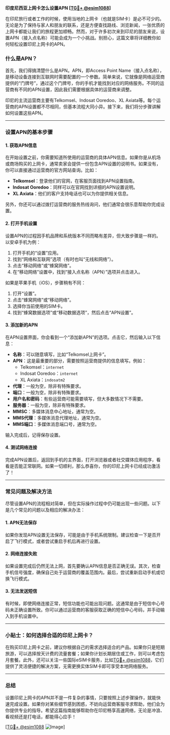 **印度尼西亚上网卡怎么设置APN [[TG💪+ @esim1088](https://t.me/s/esim1088)]**

在印尼旅行或者工作的时候，使用当地的上网卡（也就是SIM卡）是必不可少的。无论是为了保持与家人和朋友的联系，还是方便查找路线、浏览新闻，一张优质的上网卡都能让我们的旅程更加顺畅。然而，对于许多初次来到印尼的朋友来说，设置APN（接入点名称）可能会成为一个小挑战。别担心，这篇文章将详细教你如何轻松设置印尼上网卡的APN。

### 什么是APN？

首先，我们得搞清楚什么是APN。APN，即Access Point Name（接入点名称），是移动设备连接到互联网时需要配置的一个参数。简单来说，它就像是网络运营商提供的“门牌号”，通过这个门牌号，你的手机才能找到对应的网络服务。不同的运营商有不同的APN设置，因此我们需要根据具体的运营商来调整。

印尼的主流运营商主要有Telkomsel、Indosat Ooredoo、XL Axiata等。每个运营商的APN设置都不尽相同，但基本流程大同小异。接下来，我们将分步骤讲解如何设置这些APN。

---

### 设置APN的基本步骤

#### 1. 获取APN信息
在开始设置之前，你需要知道所使用的运营商的具体APN信息。如果你是从机场或商场购买的上网卡，通常卖家会提供一份包含APN设置的说明书。如果没有，你可以直接通过运营商的官方网站查询。比如：

- **Telkomsel**：登录他们的官网，在客服页面找到APN设置指南。
- **Indosat Ooredoo**：同样可以在官网找到详细的APN设置说明。
- **XL Axiata**：他们的客户支持电话也可以为你提供相关信息。

另外，你还可以通过拨打运营商的服务热线询问，他们通常会很乐意帮助你完成设置。

#### 2. 打开手机设置
设置APN的过程因手机品牌和系统版本不同而略有差异，但大致步骤是一样的。以安卓手机为例：

1. 打开手机的“设置”应用。
2. 找到“网络和互联网”选项（有时也叫“无线和网络”）。
3. 点击“移动网络”或“蜂窝网络”。
4. 在“移动网络”设置中，找到“接入点名称（APN）”选项并点击进入。

如果是苹果手机（iOS），步骤稍有不同：

1. 打开“设置”。
2. 点击“蜂窝网络”或“移动网络”。
3. 选择你当前使用的SIM卡。
4. 找到“蜂窝数据选项”或“移动数据选项”，然后点击“APN设置”。

#### 3. 添加新的APN
在APN设置界面，你会看到一个“添加新APN”的选项。点击它，然后输入以下信息：

- **名称**：可以随意填写，比如“Telkomsel上网卡”。
- **APN**：这是最重要的部分，需要按照运营商提供的信息填写。例如：
  - Telkomsel：`internet`
  - Indosat Ooredoo：`internet`
  - XL Axiata：`indosatm2`
- **代理**：一般为空，除非有特殊要求。
- **端口**：一般为空，除非有特殊要求。
- **用户名和密码**：有些运营商可能需要填写，但大多数情况下不需要。
- **服务器**：一般为空，除非有特殊要求。
- **MMSC**：多媒体消息中心地址，通常为空。
- **MMS代理**：多媒体消息代理地址，通常为空。
- **MMS端口**：多媒体消息端口号，通常为空。

输入完成后，记得保存设置。

#### 4. 测试网络连接
完成APN设置后，返回到手机的主界面，打开浏览器或者社交媒体应用程序，看看是否能正常联网。如果一切顺利，那么恭喜你，你的印尼上网卡已经成功激活了！

---

### 常见问题及解决方法

尽管设置APN的流程相对简单，但在实际操作过程中仍可能出现一些问题。以下是几个常见的问题以及相应的解决办法：

#### 1. APN无法保存
如果你发现APN设置无法保存，可能是由于手机系统限制。建议检查一下是否开启了飞行模式，或者尝试重启手机后再进行设置。

#### 2. 网络连接失败
如果设置完成后仍然无法上网，首先要确认APN信息是否正确无误。其次，检查手机信号强度，确保自己处于运营商的覆盖范围内。最后，尝试重新启动手机或切换飞行模式。

#### 3. 无法发送短信
有时候，即使网络连接正常，短信功能也可能出现问题。这通常是由于短信中心号码未正确设置所致。你可以通过运营商的客服获取正确的短信中心号码，并手动输入到手机设置中。

---

### 小贴士：如何选择合适的印尼上网卡？

在购买印尼上网卡之前，建议你根据自己的需求选择适合的产品。如果你只是短期旅游，可以选择按天计费的流量套餐；如果你计划长期居住或工作，则可以考虑包月套餐。此外，还可以关注一些国际eSIM卡服务，比如[TG💪+ @esim1088](https://t.me/s/esim1088)，它们提供了灵活便捷的解决方案，无需更换实体SIM卡即可享受本地网络服务。

---

### 总结

设置印尼上网卡的APN并不是一件复杂的事情，只要按照上述步骤操作，就能快速完成设置。如果你对某些细节感到困惑，不妨向运营商客服寻求帮助，他们会为你提供专业的指导。希望这篇指南能够帮助你在印尼畅享高速网络，无论是冲浪、看视频还是打电话，都能得心应手！

[[TG💪+ @esim1088](https://t.me/s/esim1088) ![Image](https://i.postimg.cc/4NQfJmqS/Snipaste-2025-05-13-00-14-12.png)]